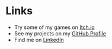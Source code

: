 # Links
* Try some of my games on [Itch.io](https://brousserie.itch.io/)
* See my projects on my [GitHub Profile](https://github.com/BRousserie)
* Find me on [LinkedIn](https://www.linkedin.com/in/baptiste-rousserie/)
